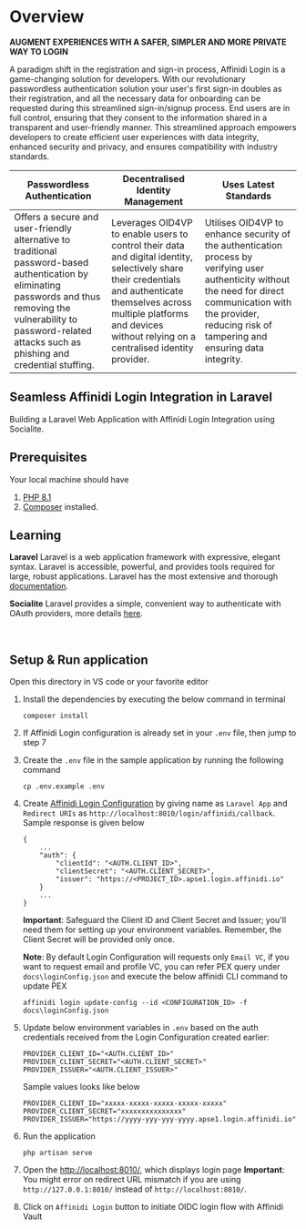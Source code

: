 # Overview

**AUGMENT EXPERIENCES WITH A SAFER, SIMPLER AND MORE PRIVATE WAY TO LOGIN**

A paradigm shift in the registration and sign-in process, Affinidi Login is a game-changing solution for developers. With our revolutionary passwordless authentication solution your user's first sign-in doubles as their registration, and all the necessary data for onboarding can be requested during this streamlined sign-in/signup process. End users are in full control, ensuring that they consent to the information shared in a transparent and user-friendly manner. This streamlined approach empowers developers to create efficient user experiences with data integrity, enhanced security and privacy, and ensures compatibility with industry standards.

| Passwordless Authentication | Decentralised Identity Management | Uses Latest Standards |
|---|---|---|
| Offers a secure and user-friendly alternative to traditional password-based authentication by eliminating passwords and thus removing the vulnerability to password-related attacks such as phishing and credential stuffing. | Leverages OID4VP to enable users to control their data and digital identity, selectively share their credentials and authenticate themselves across multiple platforms and devices without relying on a centralised identity provider. | Utilises OID4VP to enhance security of the authentication process by verifying user authenticity without the need for direct communication with the provider, reducing risk of tampering and ensuring data integrity. |

## Seamless Affinidi Login Integration in Laravel

Building a Laravel Web Application with Affinidi Login Integration using Socialite.

## Prerequisites
Your local machine should have 
1. [PHP 8.1](https://www.php.net/downloads) 
2. [Composer](https://getcomposer.org/download/) installed.

## Learning 

**Laravel**
Laravel is a web application framework with expressive, elegant syntax. Laravel is accessible, powerful, and provides tools required for large, robust applications.
Laravel has the most extensive and thorough [documentation](https://laravel.com/docs).

**Socialite**
Laravel provides a simple, convenient way to authenticate with OAuth providers, more details [here](https://laravel.com/docs/10.x/socialites).

<br>

## Setup & Run application

Open this directory in VS code or your favorite editor

 1. Install the dependencies by executing the below command in terminal
    ```
    composer install
    ```
 2. If Affinidi Login configuration is already set in your `.env` file, then jump to step 7
 3. Create the `.env` file in the sample application by running the following command
    ```
    cp .env.example .env
    ```
 4. Create [Affinidi Login Configuration](https://docs.affinidi.com/docs/affinidi-login/login-configuration/#create-login-configuration) by giving name as `Laravel App` and `Redirect URIs` as `http://localhost:8010/login/affinidi/callback`. Sample response is given below
    ```
    {
        ...
        "auth": {
            "clientId": "<AUTH.CLIENT_ID>",
            "clientSecret": "<AUTH.CLIENT_SECRET>",
            "issuer": "https://<PROJECT_ID>.apse1.login.affinidi.io"
        }
        ...
    }
    ```
    **Important**: Safeguard the Client ID and Client Secret and Issuer; you'll need them for setting up your environment variables. Remember, the Client Secret will be provided only once.

    **Note**: By default Login Configuration will requests only `Email VC`, if you want to request email and profile VC, you can refer PEX query under `docs\loginConfig.json` and execute the below affinidi CLI command to update PEX
    ```
    affinidi login update-config --id <CONFIGURATION_ID> -f docs\loginConfig.json
    ```
 
 5. Update below environment variables in `.env` based on the auth credentials received from the Login Configuration created earlier:
    ```
    PROVIDER_CLIENT_ID="<AUTH.CLIENT_ID>"
    PROVIDER_CLIENT_SECRET="<AUTH.CLIENT_SECRET>"
    PROVIDER_ISSUER="<AUTH.CLIENT_ISSUER>"
    ```
    Sample values looks like below
    ```
    PROVIDER_CLIENT_ID="xxxxx-xxxxx-xxxxx-xxxxx-xxxxx"
    PROVIDER_CLIENT_SECRET="xxxxxxxxxxxxxxx"
    PROVIDER_ISSUER="https://yyyy-yyy-yyy-yyyy.apse1.login.affinidi.io"
    ```
6. Run the application
    ```
    php artisan serve
    ```
7. Open the [http://localhost:8010/](http://localhost:8010/), which displays login page 
    **Important**: You might error on redirect URL mismatch if you are using `http://127.0.0.1:8010/` instead of `http://localhost:8010/`. 
8. Click on `Affinidi Login` button to initiate OIDC login flow with Affinidi Vault
